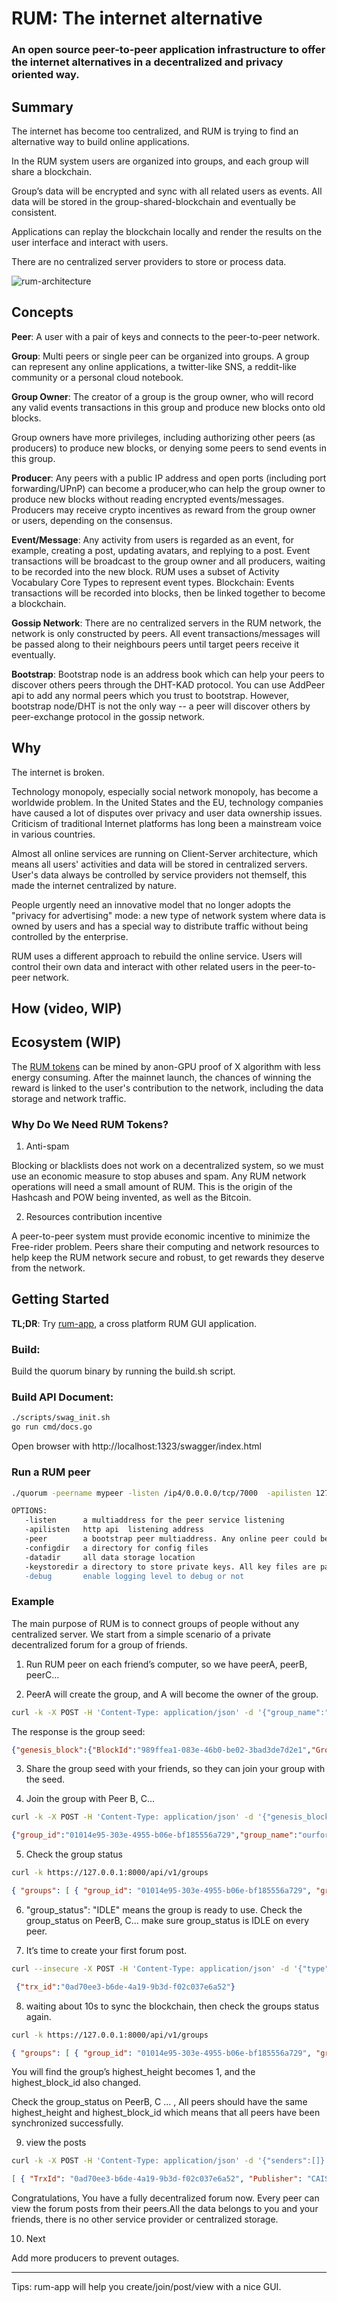 # RUM: The internet alternative 

### An open source peer-to-peer application infrastructure to offer the internet alternatives in a decentralized and privacy oriented way.

## Summary

The internet has become too centralized, and RUM is trying to find an alternative way to build online applications.

In the RUM system users are organized into groups, and each group will share a blockchain. 

Group’s data will be encrypted and sync with all related users as events. All data will be stored in the group-shared-blockchain and eventually be consistent. 

Applications can replay the blockchain locally and render the results on the user interface and interact with users.

There are no centralized server providers to store or process data.


![rum-architecture](arch_info_forppt.png)

## Concepts

**Peer**: A user with a pair of keys and connects to the peer-to-peer network.

**Group**: Multi peers or single peer can be organized into groups. A group can represent any online applications, a twitter-like SNS, a reddit-like community or a personal cloud notebook.

**Group Owner**: The creator of a group is the group owner, who will record any valid events transactions in this group and produce new blocks onto old blocks.

Group owners have more privileges, including authorizing other peers (as producers) to produce new blocks, or denying some peers to send events in this group.


**Producer**: Any peers with a public IP address and open ports (including port forwarding/UPnP) can become a producer,who can help the group owner to produce new blocks without reading encrypted events/messages. Producers may receive crypto incentives as reward from the group owner or users, depending on the consensus.

**Event/Message**: Any activity from users is regarded as an event, for example, creating a post, updating avatars, and replying to a post. Event transactions will be broadcast to the group owner and all producers, waiting to be recorded into the new block. RUM uses a subset of Activity Vocabulary Core Types to represent event types.
Blockchain: Events transactions will be recorded into blocks, then be linked together to become a blockchain.

**Gossip Network**: There are no centralized servers in the RUM network, the network is only constructed by peers. All event transactions/messages will be passed along to their neighbours peers until target peers receive it eventually.

**Bootstrap**: Bootstrap node is an address book which can help your peers to discover others peers through the DHT-KAD protocol. You can use AddPeer api to add any normal peers which you trust to bootstrap. However, bootstrap node/DHT is not the only way -- a peer will discover others by peer-exchange protocol in the gossip network.

## Why

The internet is broken.  

Technology monopoly, especially social network monopoly, has become a worldwide problem. In the United States and the EU, technology companies have caused a lot of disputes over privacy and user data ownership issues. Criticism of traditional Internet platforms has long been a mainstream voice in various countries. 

Almost all online services are running on Client-Server architecture, which means all users' activities and data will be stored in centralized servers. User's data always be controlled by service providers not themself, this made the internet centralized by nature.

People urgently need an innovative model that no longer adopts the "privacy for advertising" mode: a new type of network system where data is owned by users and has a special way to distribute traffic without being controlled by the enterprise.

RUM uses a different approach to rebuild the online service. Users will control their own data and interact with other related users in the peer-to-peer network.

## How (video, WIP)

## Ecosystem (WIP)

The [RUM tokens](https://etherscan.io/token/0x72313959c0346016bfba17fa29dcea109f3aa348) can be mined by anon-GPU proof of X algorithm with less energy consuming. After the mainnet launch, the chances of winning the reward is linked to the user's contribution to the network, including the data storage and network traffic.

### Why Do We Need RUM Tokens?

1. Anti-spam

Blocking or blacklists does not work on a decentralized system, so we must use an economic measure to stop abuses and spam. Any RUM network operations will need a small amount of RUM. This is the origin of the Hashcash and POW being invented, as well as the Bitcoin. 

2. Resources contribution incentive

A peer-to-peer system must provide economic incentive to minimize the Free-rider problem. Peers share their computing and network resources to help keep the RUM network secure and robust, to get rewards they deserve from the network.

## Getting Started

**TL;DR**:  Try [rum-app](https://github.com/press-one/rum-app), a cross platform RUM GUI application.

### Build: 
Build the quorum binary by running the build.sh script.

### Build API Document:

```sh
./scripts/swag_init.sh
go run cmd/docs.go
```

Open browser with http://localhost:1323/swagger/index.html 

### Run a RUM peer

```sh
./quorum -peername mypeer -listen /ip4/0.0.0.0/tcp/7000  -apilisten 127.0.0.1:8000 -peer /ip4/94.23.17.189/tcp/10666/p2p/16Uiu2HAkvYJbiKnwzFybbfzNxtuHFEFu1guV9nFcTiZNSYz8kUWf -configdir ~/rumdata/peer5config -datadir ~/rumdata/peer5data -keystoredir /rumdata/peer5keystore -debug true

OPTIONS:
   -listen      a multiaddress for the peer service listening
   -apilisten   http api  listening address
   -peer        a bootstrap peer multiaddress. Any online peer could be used for bootstrap, you can use the RUM testing bootstrap server for testing.
   -configdir   a directory for config files
   -datadir     all data storage location
   -keystoredir a directory to store private keys. All key files are password protected, and it's very important to keep backups of all your keys.
   -debug       enable logging level to debug or not
```

### Example

The main purpose of RUM is to connect groups of people without any centralized server. We start from a simple scenario of a private decentralized forum for a group of friends.

1. Run RUM peer on each friend’s computer, so we have peerA, peerB, peerC...  

2. PeerA will create the group, and A will become the owner of the group.

```bash
curl -k -X POST -H 'Content-Type: application/json' -d '{"group_name":"ourforum","consensus_type":"poa","encryption_type":"public","app_key":"group_forum"}' https://127.0.0.1:8000/api/v1/group
```

The response is the group seed: 

```json
{"genesis_block":{"BlockId":"989ffea1-083e-46b0-be02-3bad3de7d2e1","GroupId":"01014e95-303e-4955-b06e-bf185556a729","ProducerPubKey":"CAISIQPAeFZ8rgsENE12HgYwH+3N/aKsRN4fnPEUzEIY7ZyiAQ==","Hash":"gg6/EpEfafZKigjXKiSSu4oFb86ko7cbk1c7AayASiQ=","Signature":"MEYCIQC2n2lHD2Whe5m3Rn0FzlkwMN+7l2iuVMWsMqQPi4uroQIhAMFFd8kDcibptGzAhb7Pmh2CjvXzOGo0uQd55TDtNZ9d","Timestamp":1633022374646518065},"group_id":"01014e95-303e-4955-b06e-bf185556a729","group_name":"ourforum","owner_pubkey":"CAISIQPAeFZ8rgsENE12HgYwH+3N/aKsRN4fnPEUzEIY7ZyiAQ==","owner_encryptpubkey":"age19732hyts2cs4s0xfm2js5fdd5zlrg7wtzaztcnsf7kcy0acgydksd6q3mu","consensus_type":"poa","encryption_type":"public","cipher_key":"accb6a4faf34734c418683a9c62bb61209dc79380b69dab20b5042694009dfda","app_key":"group_forum","signature":"3046022100b0676faad185a8af627ea98549688e1d0b15164c3b95dd45c756b27194671287022100f0f32dfb4bb8729d0b63fdc3f068e54ff22b3c6c2fc092ab3c8a2c382df22683"}
```
3. Share the group seed with your friends, so they can join your group with the seed.

4. Join the group with Peer B, C...

```bash
curl -k -X POST -H 'Content-Type: application/json' -d '{"genesis_block":{"BlockId":"989ffea1-083e-46b0-be02-3bad3de7d2e1","GroupId":"01014e95-303e-4955-b06e-bf185556a729","ProducerPubKey":"CAISIQPAeFZ8rgsENE12HgYwH+3N/aKsRN4fnPEUzEIY7ZyiAQ==","Hash":"gg6/EpEfafZKigjXKiSSu4oFb86ko7cbk1c7AayASiQ=","Signature":"MEYCIQC2n2lHD2Whe5m3Rn0FzlkwMN+7l2iuVMWsMqQPi4uroQIhAMFFd8kDcibptGzAhb7Pmh2CjvXzOGo0uQd55TDtNZ9d","Timestamp":1633022374646518065},"group_id":"01014e95-303e-4955-b06e-bf185556a729","group_name":"ourforum","owner_pubkey":"CAISIQPAeFZ8rgsENE12HgYwH+3N/aKsRN4fnPEUzEIY7ZyiAQ==","owner_encryptpubkey":"age19732hyts2cs4s0xfm2js5fdd5zlrg7wtzaztcnsf7kcy0acgydksd6q3mu","consensus_type":"poa","encryption_type":"public","cipher_key":"accb6a4faf34734c418683a9c62bb61209dc79380b69dab20b5042694009dfda","app_key":"group_forum","signature":"3046022100b0676faad185a8af627ea98549688e1d0b15164c3b95dd45c756b27194671287022100f0f32dfb4bb8729d0b63fdc3f068e54ff22b3c6c2fc092ab3c8a2c382df22683"}' https://127.0.0.1:8001/api/v1/group/join
```

```json
{"group_id":"01014e95-303e-4955-b06e-bf185556a729","group_name":"ourforum","owner_pubkey":"CAISIQPAeFZ8rgsENE12HgYwH+3N/aKsRN4fnPEUzEIY7ZyiAQ==","user_pubkey":"CAISIQNc7wg3VLZCbKHetaqbZdUro/IUSy33ypWPoI4J24L6gw==","user_encryptpubkey":"age1xk8znrr3ewpz3hcnu34x6wap750vvuyhl63t0rwqhn0a33pke45q2yjkez","consensus_type":"poa","encryption_type":"public","cipher_key":"accb6a4faf34734c418683a9c62bb61209dc79380b69dab20b5042694009dfda","app_key":"group_forum","signature":"3045022100e7ff167741db35d482aa1a233693f95807a5df1e44ce338121a103bd8e9444450220595e23cb5c129a6a257cb34f4d914799c1f606cb3e13d25b6cda2c8b84e58cb2"}
```

5. Check the group status

```bash
curl -k https://127.0.0.1:8000/api/v1/groups
```
```json
{ "groups": [ { "group_id": "01014e95-303e-4955-b06e-bf185556a729", "group_name": "ourforum", "owner_pubkey": "CAISIQPAeFZ8rgsENE12HgYwH+3N/aKsRN4fnPEUzEIY7ZyiAQ==", "user_pubkey": "CAISIQPAeFZ8rgsENE12HgYwH+3N/aKsRN4fnPEUzEIY7ZyiAQ==", "consensus_type": "POA", "encryption_type": "PUBLIC", "cipher_key": "accb6a4faf34734c418683a9c62bb61209dc79380b69dab20b5042694009dfda", "app_key": "group_forum", "last_updated": 1633022375303983600, "highest_height": 0, "highest_block_id": [ "989ffea1-083e-46b0-be02-3bad3de7d2e1" ], "group_status": "IDLE" } ] }
```

6. "group_status": "IDLE"  means the group is ready to use. Check the group_status on PeerB, C... make sure group_status is IDLE on every peer. 

7. It’s time to create your first forum post.

```bash
curl --insecure -X POST -H 'Content-Type: application/json' -d '{"type":"Add","object":{"type":"Note","content":"The Future Will Be Decentralized","name":"My First Post!"},"target":{"id":"01014e95-303e-4955-b06e-bf185556a729","type":"Group"}}' https://127.0.0.1:8000/api/v1/group/content
```

```json
 {"trx_id":"0ad70ee3-b6de-4a19-9b3d-f02c037e6a52"}
```
8. waiting about 10s to sync the blockchain, then check the groups status again.

```bash
curl -k https://127.0.0.1:8000/api/v1/groups
```
```json
{ "groups": [ { "group_id": "01014e95-303e-4955-b06e-bf185556a729", "group_name": "ourforum", "owner_pubkey": "CAISIQPAeFZ8rgsENE12HgYwH+3N/aKsRN4fnPEUzEIY7ZyiAQ==", "user_pubkey": "CAISIQPAeFZ8rgsENE12HgYwH+3N/aKsRN4fnPEUzEIY7ZyiAQ==", "consensus_type": "POA", "encryption_type": "PUBLIC", "cipher_key": "accb6a4faf34734c418683a9c62bb61209dc79380b69dab20b5042694009dfda", "app_key": "group_forum", "last_updated": 1633024842663874300, "highest_height": 1, "highest_block_id": [ "a835ea5f-ece1-4ba4-94f3-782470dff8c6" ], "group_status": "IDLE" } ] }
```

You will find the group’s highest_height becomes 1, and the highest_block_id also changed.

Check the group_status on PeerB, C ... , All peers should have the same highest_height and highest_block_id which means that all peers have been synchronized successfully.

9. view the posts
```bash
curl -k -X POST -H 'Content-Type: application/json' -d '{"senders":[]}' "https://localhost:8000/app/api/v1/group/01014e95-303e-4955-b06e-bf185556a729/content?num=20&reverse=false"
```
```json
[ { "TrxId": "0ad70ee3-b6de-4a19-9b3d-f02c037e6a52", "Publisher": "CAISIQNc7wg3VLZCbKHetaqbZdUro/IUSy33ypWPoI4J24L6gw==", "Content": { "type": "Note", "content": "The Future Will Be Decentralized", "name": "My First Post!" }, "TypeUrl": "quorum.pb.Object", "TimeStamp": 1633024832659417600 } ]
```

Congratulations, You have a fully decentralized forum now. Every peer can view the forum posts from their peers.All the data belongs to you and your friends, there is no other service provider or centralized storage.

10. Next 

Add more producers to prevent outages.

---

Tips: rum-app will help you create/join/post/view with a nice GUI.
